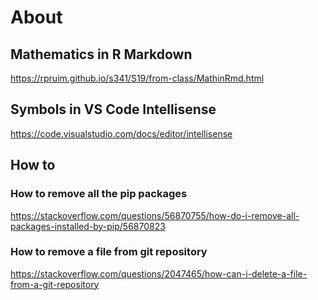 # About

## Mathematics in R Markdown

<https://rpruim.github.io/s341/S19/from-class/MathinRmd.html>

## Symbols in VS Code Intellisense

<https://code.visualstudio.com/docs/editor/intellisense>

## How to

### How to remove all the pip packages

<https://stackoverflow.com/questions/56870755/how-do-i-remove-all-packages-installed-by-pip/56870823>

### How to remove a file from git repository

<https://stackoverflow.com/questions/2047465/how-can-i-delete-a-file-from-a-git-repository>
